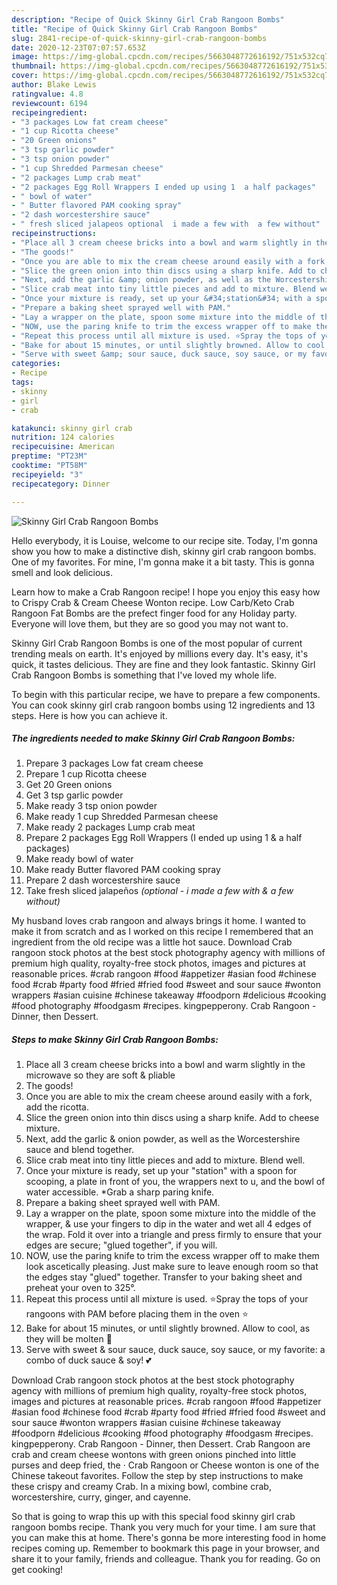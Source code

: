 ```yaml
---
description: "Recipe of Quick Skinny Girl Crab Rangoon Bombs"
title: "Recipe of Quick Skinny Girl Crab Rangoon Bombs"
slug: 2841-recipe-of-quick-skinny-girl-crab-rangoon-bombs
date: 2020-12-23T07:07:57.653Z
image: https://img-global.cpcdn.com/recipes/5663048772616192/751x532cq70/skinny-girl-crab-rangoon-bombs-recipe-main-photo.jpg
thumbnail: https://img-global.cpcdn.com/recipes/5663048772616192/751x532cq70/skinny-girl-crab-rangoon-bombs-recipe-main-photo.jpg
cover: https://img-global.cpcdn.com/recipes/5663048772616192/751x532cq70/skinny-girl-crab-rangoon-bombs-recipe-main-photo.jpg
author: Blake Lewis
ratingvalue: 4.8
reviewcount: 6194
recipeingredient:
- "3 packages Low fat cream cheese"
- "1 cup Ricotta cheese"
- "20 Green onions"
- "3 tsp garlic powder"
- "3 tsp onion powder"
- "1 cup Shredded Parmesan cheese"
- "2 packages Lump crab meat"
- "2 packages Egg Roll Wrappers I ended up using 1  a half packages"
- " bowl of water"
- " Butter flavored PAM cooking spray"
- "2 dash worcestershire sauce"
- " fresh sliced jalapeos optional  i made a few with  a few without"
recipeinstructions:
- "Place all 3 cream cheese bricks into a bowl and warm slightly in the microwave so they are soft &amp; pliable"
- "The goods!"
- "Once you are able to mix the cream cheese around easily with a fork, add the ricotta."
- "Slice the green onion into thin discs using a sharp knife. Add to cheese mixture."
- "Next, add the garlic &amp; onion powder, as well as the Worcestershire sauce and blend together."
- "Slice crab meat into tiny little pieces and add to mixture. Blend well."
- "Once your mixture is ready, set up your &#34;station&#34; with a spoon for scooping, a plate in front of you, the wrappers next to u, and the bowl of water accessible. *Grab a sharp paring knife."
- "Prepare a baking sheet sprayed well with PAM."
- "Lay a wrapper on the plate, spoon some mixture into the middle of the wrapper, &amp; use your fingers to dip in the water and wet all 4 edges of the wrap. Fold it over into a triangle and press firmly to ensure that your edges are secure; &#34;glued together&#34;, if you will."
- "NOW, use the paring knife to trim the excess wrapper off to make them look ascetically pleasing. Just make sure to leave enough room so that the edges stay &#34;glued&#34; together. Transfer to your baking sheet and preheat your oven to 325°."
- "Repeat this process until all mixture is used. ⭐Spray the tops of your rangoons with PAM before placing them in the oven ⭐"
- "Bake for about 15 minutes, or until slightly browned. Allow to cool, as they will be molten 🌋"
- "Serve with sweet &amp; sour sauce, duck sauce, soy sauce, or my favorite: a combo of duck sauce &amp; soy! 💕"
categories:
- Recipe
tags:
- skinny
- girl
- crab

katakunci: skinny girl crab 
nutrition: 124 calories
recipecuisine: American
preptime: "PT23M"
cooktime: "PT58M"
recipeyield: "3"
recipecategory: Dinner

---
```



![Skinny Girl Crab Rangoon Bombs](https://img-global.cpcdn.com/recipes/5663048772616192/751x532cq70/skinny-girl-crab-rangoon-bombs-recipe-main-photo.jpg)

Hello everybody, it is Louise, welcome to our recipe site. Today, I'm gonna show you how to make a distinctive dish, skinny girl crab rangoon bombs. One of my favorites. For mine, I'm gonna make it a bit tasty. This is gonna smell and look delicious.

Learn how to make a Crab Rangoon recipe! I hope you enjoy this easy how to Crispy Crab &amp; Cream Cheese Wonton recipe. Low Carb/Keto Crab Rangoon Fat Bombs are the prefect finger food for any Holiday party. Everyone will love them, but they are so good you may not want to.

Skinny Girl Crab Rangoon Bombs is one of the most popular of current trending meals on earth. It's enjoyed by millions every day. It's easy, it's quick, it tastes delicious. They are fine and they look fantastic. Skinny Girl Crab Rangoon Bombs is something that I've loved my whole life.


To begin with this particular recipe, we have to prepare a few components. You can cook skinny girl crab rangoon bombs using 12 ingredients and 13 steps. Here is how you can achieve it.

<!--inarticleads1-->

##### The ingredients needed to make Skinny Girl Crab Rangoon Bombs:

1. Prepare 3 packages Low fat cream cheese
1. Prepare 1 cup Ricotta cheese
1. Get 20 Green onions
1. Get 3 tsp garlic powder
1. Make ready 3 tsp onion powder
1. Make ready 1 cup Shredded Parmesan cheese
1. Make ready 2 packages Lump crab meat
1. Prepare 2 packages Egg Roll Wrappers (I ended up using 1 &amp; a half packages)
1. Make ready  bowl of water
1. Make ready  Butter flavored PAM cooking spray
1. Prepare 2 dash worcestershire sauce
1. Take  fresh sliced jalapeños *(optional - i made a few with &amp; a few without)*


My husband loves crab rangoon and always brings it home. I wanted to make it from scratch and as I worked on this recipe I remembered that an ingredient from the old recipe was a little hot sauce. Download Crab rangoon stock photos at the best stock photography agency with millions of premium high quality, royalty-free stock photos, images and pictures at reasonable prices. #crab rangoon #food #appetizer #asian food #chinese food #crab #party food #fried #fried food #sweet and sour sauce #wonton wrappers #asian cuisine #chinese takeaway #foodporn #delicious #cooking #food photography #foodgasm #recipes. kingpepperony. Crab Rangoon - Dinner, then Dessert. 

<!--inarticleads2-->

##### Steps to make Skinny Girl Crab Rangoon Bombs:

1. Place all 3 cream cheese bricks into a bowl and warm slightly in the microwave so they are soft &amp; pliable
1. The goods!
1. Once you are able to mix the cream cheese around easily with a fork, add the ricotta.
1. Slice the green onion into thin discs using a sharp knife. Add to cheese mixture.
1. Next, add the garlic &amp; onion powder, as well as the Worcestershire sauce and blend together.
1. Slice crab meat into tiny little pieces and add to mixture. Blend well.
1. Once your mixture is ready, set up your &#34;station&#34; with a spoon for scooping, a plate in front of you, the wrappers next to u, and the bowl of water accessible. *Grab a sharp paring knife.
1. Prepare a baking sheet sprayed well with PAM.
1. Lay a wrapper on the plate, spoon some mixture into the middle of the wrapper, &amp; use your fingers to dip in the water and wet all 4 edges of the wrap. Fold it over into a triangle and press firmly to ensure that your edges are secure; &#34;glued together&#34;, if you will.
1. NOW, use the paring knife to trim the excess wrapper off to make them look ascetically pleasing. Just make sure to leave enough room so that the edges stay &#34;glued&#34; together. Transfer to your baking sheet and preheat your oven to 325°.
1. Repeat this process until all mixture is used. ⭐Spray the tops of your rangoons with PAM before placing them in the oven ⭐
1. Bake for about 15 minutes, or until slightly browned. Allow to cool, as they will be molten 🌋
1. Serve with sweet &amp; sour sauce, duck sauce, soy sauce, or my favorite: a combo of duck sauce &amp; soy! 💕


Download Crab rangoon stock photos at the best stock photography agency with millions of premium high quality, royalty-free stock photos, images and pictures at reasonable prices. #crab rangoon #food #appetizer #asian food #chinese food #crab #party food #fried #fried food #sweet and sour sauce #wonton wrappers #asian cuisine #chinese takeaway #foodporn #delicious #cooking #food photography #foodgasm #recipes. kingpepperony. Crab Rangoon - Dinner, then Dessert. Crab Rangoon are crab and cream cheese wontons with green onions pinched into little purses and deep fried, the · Crab Rangoon or Cheese wonton is one of the Chinese takeout favorites. Follow the step by step instructions to make these crispy and creamy Crab. In a mixing bowl, combine crab, worcestershire, curry, ginger, and cayenne. 

So that is going to wrap this up with this special food skinny girl crab rangoon bombs recipe. Thank you very much for your time. I am sure that you can make this at home. There's gonna be more interesting food in home recipes coming up. Remember to bookmark this page in your browser, and share it to your family, friends and colleague. Thank you for reading. Go on get cooking!
